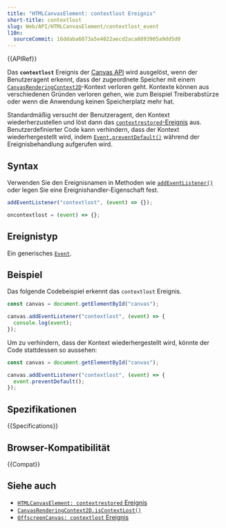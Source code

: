 ```yaml
---
title: "HTMLCanvasElement: contextlost Ereignis"
short-title: contextlost
slug: Web/API/HTMLCanvasElement/contextlost_event
l10n:
  sourceCommit: 16ddaba6073a5e4022aecd2aca8893905a9dd5d0
---
```


{{APIRef}}

Das **`contextlost`** Ereignis der [Canvas API](/de/docs/Web/API/Canvas_API) wird ausgelöst, wenn der Benutzeragent erkennt, dass der zugeordnete Speicher mit einem [`CanvasRenderingContext2D`](/de/docs/Web/API/CanvasRenderingContext2D)-Kontext verloren geht. Kontexte können aus verschiedenen Gründen verloren gehen, wie zum Beispiel Treiberabstürze oder wenn die Anwendung keinen Speicherplatz mehr hat.

Standardmäßig versucht der Benutzeragent, den Kontext wiederherzustellen und löst dann das [`contextrestored`-Ereignis](/de/docs/Web/API/HTMLCanvasElement/contextrestored_event) aus. Benutzerdefinierter Code kann verhindern, dass der Kontext wiederhergestellt wird, indem [`Event.preventDefault()`](/de/docs/Web/API/Event/preventDefault) während der Ereignisbehandlung aufgerufen wird.

## Syntax

Verwenden Sie den Ereignisnamen in Methoden wie [`addEventListener()`](/de/docs/Web/API/EventTarget/addEventListener) oder legen Sie eine Ereignishandler-Eigenschaft fest.

```js
addEventListener("contextlost", (event) => {});

oncontextlost = (event) => {};
```

## Ereignistyp

Ein generisches [`Event`](/de/docs/Web/API/Event).

## Beispiel

Das folgende Codebeispiel erkennt das `contextlost` Ereignis.

```js
const canvas = document.getElementById("canvas");

canvas.addEventListener("contextlost", (event) => {
  console.log(event);
});
```

Um zu verhindern, dass der Kontext wiederhergestellt wird, könnte der Code stattdessen so aussehen:

```js
const canvas = document.getElementById("canvas");

canvas.addEventListener("contextlost", (event) => {
  event.preventDefault();
});
```

## Spezifikationen

{{Specifications}}

## Browser-Kompatibilität

{{Compat}}

## Siehe auch

- [`HTMLCanvasElement: contextrestored` Ereignis](/de/docs/Web/API/HTMLCanvasElement/contextrestored_event)
- [`CanvasRenderingContext2D.isContextLost()`](/de/docs/Web/API/CanvasRenderingContext2D/isContextLost)
- [`OffscreenCanvas: contextlost` Ereignis](/de/docs/Web/API/OffscreenCanvas/contextlost_event)
